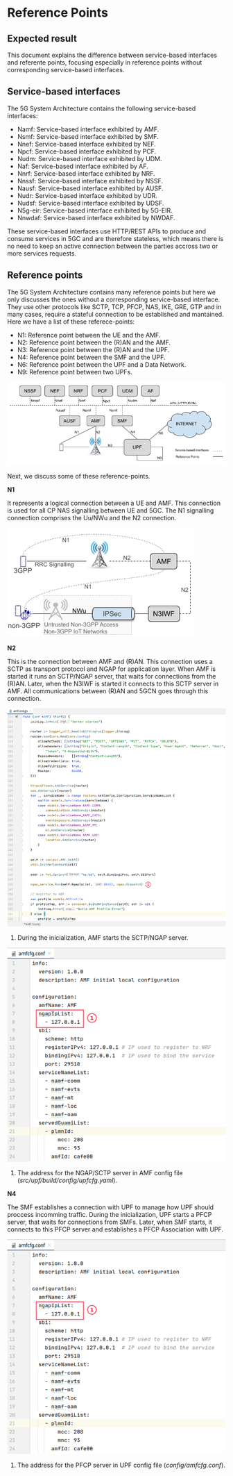 # Reference Points

## Expected result

This document explains the difference between service-based interfaces and referente points, focusing especially in reference points without corresponding service-based interfaces.


## Service-based interfaces

The 5G System Architecture contains the following service-based interfaces:

* Namf: Service-based interface exhibited by AMF.
* Nsmf: Service-based interface exhibited by SMF.
* Nnef: Service-based interface exhibited by NEF.
* Npcf: Service-based interface exhibited by PCF.
* Nudm: Service-based interface exhibited by UDM.
* Naf: Service-based interface exhibited by AF.
* Nnrf: Service-based interface exhibited by NRF.
* Nnssf: Service-based interface exhibited by NSSF.
* Nausf: Service-based interface exhibited by AUSF.
* Nudr: Service-based interface exhibited by UDR.
* Nudsf: Service-based interface exhibited by UDSF.
* N5g-eir: Service-based interface exhibited by 5G-EIR.
* Nnwdaf: Service-based interface exhibited by NWDAF.

These service-based interfaces use HTTP/REST APIs to produce and consume services in 5GC and are therefore stateless, which means there is no need to keep an active connection between the parties accross two or more services requests.

## Reference points

The 5G System Architecture contains many reference points but here we only discusses the ones without a corresponding service-based interface. They use other protocols like SCTP, TCP, PFCP, NAS, IKE, GRE, GTP and in many cases, require a stateful connection to be established and mantained. Here we have a list of these referece-points:

* N1: Reference point between the UE and the AMF.
* N2: Reference point between the (R)AN and the AMF.
* N3: Reference point between the (R)AN and the UPF.
* N4: Reference point between the SMF and the UPF.
* N6: Reference point between the UPF and a Data Network.
* N9: Reference point between two UPFs.

<p align="left">
    <img src="../../media/images/reference-points/sbi-rp.png" alt="SBI x Reference points"/> 
</p>

Next, we discuss some of these reference-points.

**N1**

It represents a logical connection between a UE and AMF. This connection is used for all CP NAS signalling between UE and 5GC. The N1 signalling connection comprises the Uu/NWu and the N2 connection.

<p align="left">
    <img src="../../media/images/reference-points/N1-signalling-connection.png" alt="N1 signalling connection"/> 
</p>


**N2**

This is the connection between AMF and (R)AN. This connection uses a SCTP as transport protocol and NGAP for application layer. When AMF is started it runs an SCTP/NGAP server, that waits for connections from the (R)AN. Later, when the N3IWF is started it connects to this SCTP server in AMF. All communications between (R)AN and 5GCN goes through this connection.

<p align="left">
    <img src="../../media/images/reference-points/amf-run-ngap-server.png" alt="AMF starts NGAP server"/> 
</p>

1. During the inicialization, AMF starts the SCTP/NGAP server.
   

<p align="left">
    <img src="../../media/images/reference-points/amfcfg.png" alt="AMF NGAP/SCTP server address in config file"/> 
</p>

1. The address for the NGAP/SCTP server in AMF config file (_src/upf/build/config/upfcfg.yaml_).



**N4**

The SMF establishes a connection with UPF to manage how UPF should proccess incomming traffic. During the inicialization, UPF starts a PFCP server, that waits for connections from SMFs. Later, when SMF starts, it connects to this PFCP server and establishes a PFCP Association with UPF.


<p align="left">
    <img src="../../media/images/reference-points/amfcfg.png" alt="UPF  PFCP server address in config file"/> 
</p>

1. The address for the PFCP server in UPF config file (_config/amfcfg.conf_).







